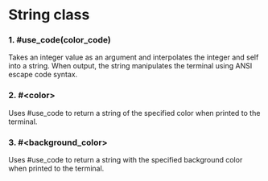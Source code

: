 # String class

### 1. #use_code(color_code)

Takes an integer value as an argument and interpolates the integer and self into a string. When output, the string manipulates the terminal using ANSI escape code syntax.

### 2. #\<color\>

Uses #use_code to return a string of the specified color when printed to the terminal.

### 3. #\<background_color\>

Uses #use_code to return a string with the specified background color when printed to the terminal.